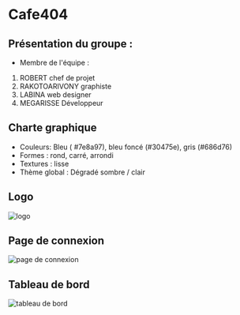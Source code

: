 # Cafe404
## Présentation du groupe :
* Membre de l'équipe : 
1) ROBERT chef de projet
2) RAKOTOARIVONY graphiste
3) LABINA web designer
4) MEGARISSE Développeur
## Charte graphique 
* Couleurs:  Bleu ( #7e8a97), bleu foncé (#30475e), gris (#686d76)
* Formes : rond, carré, arrondi
* Textures : lisse
* Thème global  : Dégradé sombre / clair
## Logo
![logo](https://zupimages.net/up/20/45/i2fx.png)
## Page de connexion
![page de connexion](https://zupimages.net/up/20/44/kie1.png)
## Tableau de bord
![tableau de bord](https://zupimages.net/up/20/44/jyox.png)
